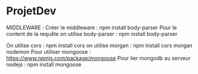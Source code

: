 # ProjetDev

MIDDLEWARE :
Créer le middleware : npm install body-parser
Pour le content de la requête on utilise body-parser : npm install body-parser

On utilise cors  : npm install cors
on utilise morgan : npm install cors morgan nodemon
Pour utiliser mongoose : <https://www.npmjs.com/package/mongoose>
Pour lier mongodb au serveur nodejs : npm install mongoose
